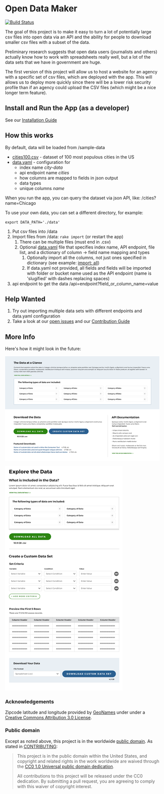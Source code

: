 # Open Data Maker
[![Build Status](https://travis-ci.org/18F/open-data-maker.svg?branch=master)](https://travis-ci.org/18F/open-data-maker)

The goal of this project is to make it easy to turn a lot of potentially large
csv files into open data via an API and the ability for people to download
smaller csv files with a subset of the data.

Preliminary research suggests that open data users (journalists and others)
actually know how to work with spreadsheets really well, but a lot of the
data sets that we have in government are huge.

The first version of this project will allow us to host a website for an
agency with a specific set of csv files, which are deployed with the app.
This will allows us to deploy more quickly since there will be a lower risk
security profile than if an agency could upload the CSV files (which might
be a nice longer term feature).


## Install and Run the App (as a developer)

See our [Installation Guide](INSTALL.md)

## How this works

By default, data will be loaded from /sample-data

* [cities100.csv](sample-data/cities100.csv) - dataset of 100 most populous cities in the US
* [data.yaml](sample-data/data.yaml) - configuration for
  * index name *city-data*
  * api endpoint name *cities*
  * how columns are mapped to fields in json output
  * data types
  * unique columns *name*  

When you run the app, you can query the dataset via json API, like: /cities?name=Chicago

To use your own data, you can set a different directory, for example:

```
export DATA_PATH='./data'
```

1. Put csv files into /data
1. Import files from /data: ```rake import``` (or restart the app)
   1. There can be multiple files (must end in .csv)
   1. Optional [data.yaml](sample-data/data.yaml) file that specifies  index name, API endpoint, file list, and a dictionary of column -> field name mapping and types
        1. Optionally import all the columns, not just ones specified in dictionary (see example: [import: all](spec/fixtures/import_with_options/data.yaml))
        1. If data.yaml not provided, all fields and fields will be imported with folder or bucket name used as the API endpoint (name is 'slugified' with dashes replacing spaces)
1. api endpoint to get the data /api=endpoint?field_or_column_name=value

## Help Wanted

1. Try out importing multiple data sets with different endpoints and data.yaml configuration
2. Take a look at our [open issues](https://github.com/18F/open-data-maker/issues) and our [Contribution Guide](CONTRIBUTING.md)

## More Info

Here's how it might look in the future:

![overview of data types, prompt to download data, create a custom data set, or look at API docs](/doc/data-overview.png)


![Download all the data or make choices to create a csv with a subset](/doc/csv-download.png)

### Acknowledgements
Zipcode latitude and longitude provided by [GeoNames](http://www.geonames.org/) under under a [Creative Commons Attribution 3.0 License](http://creativecommons.org/licenses/by/3.0/).

### Public domain

Except as noted above, this project is in the worldwide [public domain](LICENSE.md). As stated in [CONTRIBUTING](CONTRIBUTING.md):

> This project is in the public domain within the United States, and copyright and related rights in the work worldwide are waived through the [CC0 1.0 Universal public domain dedication](https://creativecommons.org/publicdomain/zero/1.0/).
>
> All contributions to this project will be released under the CC0 dedication. By submitting a pull request, you are agreeing to comply with this waiver of copyright interest.
